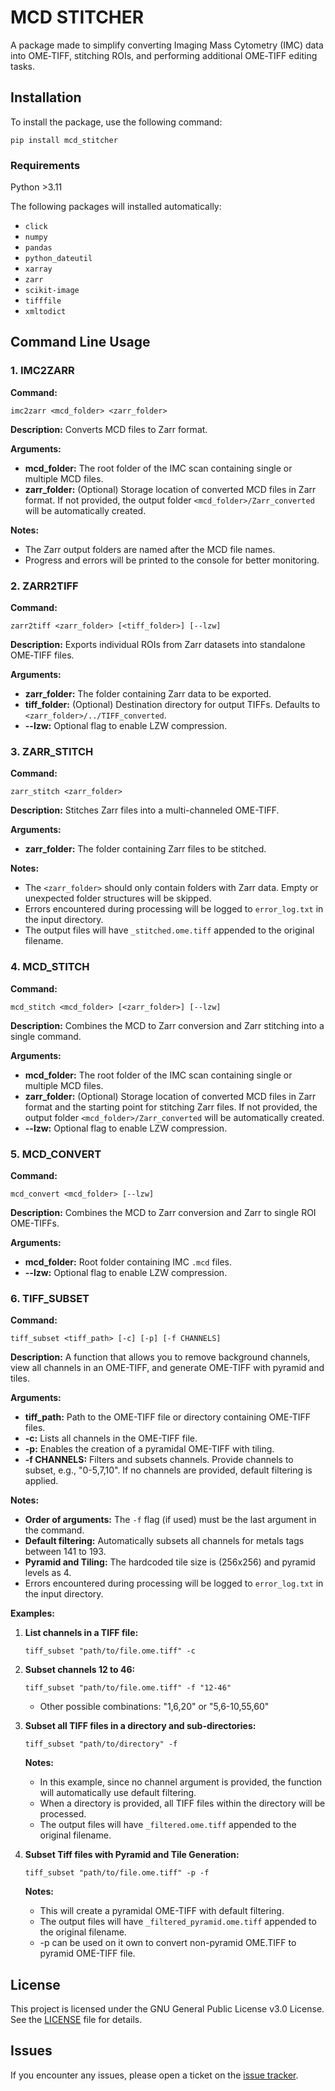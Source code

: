 # MCD STITCHER

A package made to simplify converting Imaging Mass Cytometry (IMC) data into OME‑TIFF, stitching ROIs, and performing additional OME‑TIFF editing tasks.

## Installation

To install the package, use the following command:

```
pip install mcd_stitcher
```

### Requirements

Python >3.11

The following packages will installed automatically:

- `click`
- `numpy`
- `pandas`
- `python_dateutil`
- `xarray`
- `zarr`
- `scikit-image`
- `tifffile`	
- `xmltodict`

## Command Line Usage

### 1. IMC2ZARR

**Command:** 

```
imc2zarr <mcd_folder> <zarr_folder>
```

**Description:**
Converts MCD files to Zarr format.

**Arguments:**
- **mcd_folder:** The root folder of the IMC scan containing single or multiple MCD files.
- **zarr_folder:** (Optional) Storage location of converted MCD files in Zarr format. If not provided, the output folder `<mcd_folder>/Zarr_converted` will be automatically created.

**Notes:**
- The Zarr output folders are named after the MCD file names.
- Progress and errors will be printed to the console for better monitoring.

### 2. ZARR2TIFF
 
**Command:**
```  
zarr2tiff <zarr_folder> [<tiff_folder>] [--lzw]  
```  
 
**Description:**
Exports individual ROIs from Zarr datasets into standalone OME‑TIFF files.

**Arguments:**
- **zarr_folder:** The folder containing Zarr data to be exported.
- **tiff_folder:** (Optional) Destination directory for output TIFFs. Defaults to `<zarr_folder>/../TIFF_converted`.
- **--lzw:** Optional flag to enable LZW compression. 

### 3. ZARR_STITCH

**Command:** 

```
zarr_stitch <zarr_folder>
```

**Description:**
Stitches Zarr files into a multi-channeled OME-TIFF.

**Arguments:**
- **zarr_folder:** The folder containing Zarr files to be stitched.

**Notes:**
- The `<zarr_folder>` should only contain folders with Zarr data. Empty or unexpected folder structures will be skipped.
- Errors encountered during processing will be logged to `error_log.txt` in the input directory.
- The output files will have `_stitched.ome.tiff` appended to the original filename.

### 4. MCD_STITCH

**Command:** 

```
mcd_stitch <mcd_folder> [<zarr_folder>] [--lzw]
```

**Description:**
Combines the MCD to Zarr conversion and Zarr stitching into a single command.

**Arguments:**
- **mcd_folder:** The root folder of the IMC scan containing single or multiple MCD files.
- **zarr_folder:** (Optional) Storage location of converted MCD files in Zarr format and the starting point for stitching Zarr files. If not provided, the output folder `<mcd_folder>/Zarr_converted` will be automatically created.
- **--lzw:** Optional flag to enable LZW compression.

### 5. MCD_CONVERT

**Command:** 
```  
mcd_convert <mcd_folder> [--lzw]  
```  

**Description:** 
Combines the MCD to Zarr conversion and Zarr to single ROI OME-TIFFs.

**Arguments:**
- **mcd_folder:** Root folder containing IMC `.mcd` files.
- **--lzw:** Optional flag to enable LZW compression.

### 6. TIFF_SUBSET

**Command:** 

```
tiff_subset <tiff_path> [-c] [-p] [-f CHANNELS]
```

**Description:**
A function that allows you to remove background channels, view all channels in an OME-TIFF, and generate OME-TIFF with pyramid and tiles.

**Arguments:**
- **tiff_path:** Path to the OME-TIFF file or directory containing OME-TIFF files.
- **-c:** Lists all channels in the OME-TIFF file.
- **-p:** Enables the creation of a pyramidal OME-TIFF with tiling.
- **-f CHANNELS:** Filters and subsets channels. Provide channels to subset, e.g., "0-5,7,10". If no channels are provided, default filtering is applied. 

**Notes:**
- **Order of arguments:** The `-f` flag (if used) must be the last argument in the command.
- **Default filtering:** Automatically subsets all channels for metals tags between 141 to 193.
- **Pyramid and Tiling:** The hardcoded tile size is (256x256) and pyramid levels as 4.
- Errors encountered during processing will be logged to `error_log.txt` in the input directory.

**Examples:**
1. **List channels in a TIFF file:**
    ```
    tiff_subset "path/to/file.ome.tiff" -c
    ```

2. **Subset channels 12 to 46:**
    ```
    tiff_subset "path/to/file.ome.tiff" -f "12-46"
    ```
    - Other possible combinations: "1,6,20" or "5,6-10,55,60"

3. **Subset all TIFF files in a directory and sub-directories:**
    ```
    tiff_subset "path/to/directory" -f
    ```

	**Notes:**
	- In this example, since no channel argument is provided, the function will automatically use default filtering.
	- When a directory is provided, all TIFF files within the directory will be processed.
	- The output files will have `_filtered.ome.tiff` appended to the original filename.

4. **Subset Tiff files with Pyramid and Tile Generation:**
    ```
    tiff_subset "path/to/file.ome.tiff" -p -f	
    ```

	**Notes:**
	- This will create a pyramidal OME-TIFF with default filtering.
	- The output files will have `_filtered_pyramid.ome.tiff` appended to the original filename.
	- -p can be used on it own to convert non-pyramid OME.TIFF to pyramid OME-TIFF file.
	

## License

This project is licensed under the GNU General Public License v3.0 License. See the [LICENSE](https://github.com/PawanChaurasia/mcd_stitcher/blob/main/LICENSE) file for details.

## Issues

If you encounter any issues, please open a ticket on the [issue tracker](https://github.com/PawanChaurasia/mcd_stitcher/issues).
